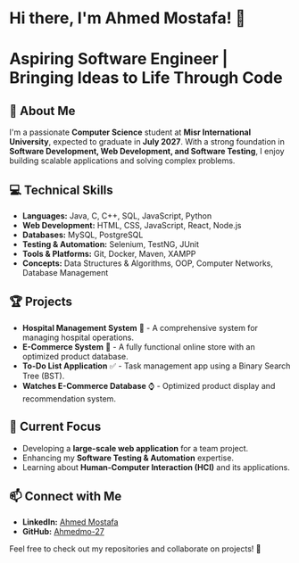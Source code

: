 # Hi there, I'm Ahmed Mostafa! 👋

# Aspiring Software Engineer | Bringing Ideas to Life Through Code

## 🚀 About Me
I'm a passionate **Computer Science** student at **Misr International University**, expected to graduate in **July 2027**. With a strong foundation in **Software Development, Web Development, and Software Testing**, I enjoy building scalable applications and solving complex problems.

## 💻 Technical Skills
- **Languages:** Java, C, C++, SQL, JavaScript, Python
- **Web Development:** HTML, CSS, JavaScript, React, Node.js
- **Databases:** MySQL, PostgreSQL
- **Testing & Automation:** Selenium, TestNG, JUnit
- **Tools & Platforms:** Git, Docker, Maven, XAMPP
- **Concepts:** Data Structures & Algorithms, OOP, Computer Networks, Database Management

## 🏆 Projects
- **Hospital Management System** 🏥 - A comprehensive system for managing hospital operations.
- **E-Commerce System** 🛒 - A fully functional online store with an optimized product database.
- **To-Do List Application** ✅ - Task management app using a Binary Search Tree (BST).
- **Watches E-Commerce Database** ⌚ - Optimized product display and recommendation system.

## 🎯 Current Focus
- Developing a **large-scale web application** for a team project.
- Enhancing my **Software Testing & Automation** expertise.
- Learning about **Human-Computer Interaction (HCI)** and its applications.

## 📫 Connect with Me
- **LinkedIn:** [Ahmed Mostafa](https://www.linkedin.com/in/ahmedmo-27)
- **GitHub:** [Ahmedmo-27](https://github.com/Ahmedmo-27)

Feel free to check out my repositories and collaborate on projects! 🚀
